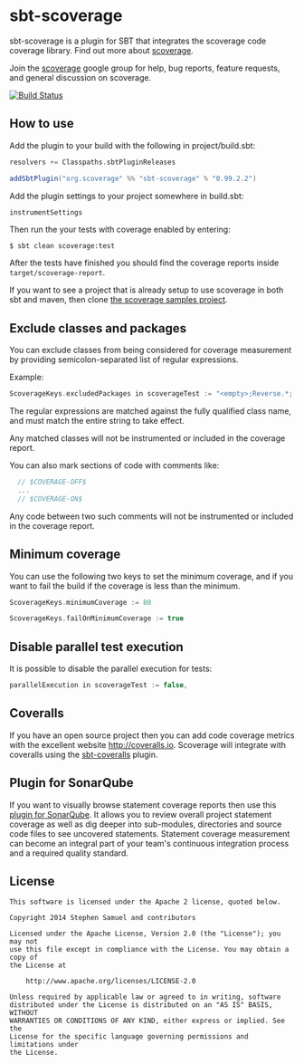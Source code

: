 sbt-scoverage
========

sbt-scoverage is a plugin for SBT that integrates the scoverage code coverage library. Find out more about [scoverage](https://github.com/scoverage/scalac-scoverage-plugin).

Join the [scoverage](http://groups.google.com/group/scala-code-coverage-tool)
google group for help, bug reports, feature requests, and general
discussion on scoverage.

[![Build Status](https://travis-ci.org/scoverage/sbt-scoverage.png?branch=master)](https://travis-ci.org/scoverage/sbt-scoverage)

## How to use

Add the plugin to your build with the following in project/build.sbt:
```scala
resolvers += Classpaths.sbtPluginReleases

addSbtPlugin("org.scoverage" %% "sbt-scoverage" % "0.99.2.2")
```

Add the plugin settings to your project somewhere in build.sbt:
```scala
instrumentSettings
```

Then run the your tests with coverage enabled by entering:
```
$ sbt clean scoverage:test
```

After the tests have finished you should find the coverage reports inside `target/scoverage-report`.

If you want to see a project that is already setup to use scoverage in both sbt and maven, then clone [the scoverage samples project](https://github.com/scoverage/scoverage-samples).

## Exclude classes and packages

You can exclude classes from being considered for coverage measurement by providing semicolon-separated list of
regular expressions.

Example:
```scala
ScoverageKeys.excludedPackages in scoverageTest := "<empty>;Reverse.*;.*AuthService.*;models\.data\..*"
```

The regular expressions are matched against the fully qualified class name, and must match the entire string to take effect.

Any matched classes will not be instrumented or included in the coverage report.

You can also mark sections of code with comments like:

```scala
  // $COVERAGE-OFF$
  ...
  // $COVERAGE-ON$
```

Any code between two such comments will not be instrumented or included in the coverage report.

## Minimum coverage

You can use the following two keys to set the minimum coverage, and if you want to fail the build if the coverage is less than the minimum.

```scala
ScoverageKeys.minimumCoverage := 80

ScoverageKeys.failOnMinimumCoverage := true
```

## Disable parallel test execution

It is possible to disable the parallel execution for tests:

```scala
parallelExecution in scoverageTest := false,
```

## Coveralls

If you have an open source project then you can add code coverage metrics with the excellent website http://coveralls.io. Scoverage will integrate with coveralls using the [sbt-coveralls](https://github.com/scoverage/sbt-coveralls) plugin.

## Plugin for SonarQube

If you want to visually browse statement coverage reports then use this [plugin for SonarQube](https://github.com/RadoBuransky/sonar-scoverage-plugin).
It allows you to review overall project statement coverage as well as dig deeper into sub-modules, directories and
source code files to see uncovered statements. Statement coverage measurement can become an integral part of your
team's continuous integration process and a required quality standard.

## License
```
This software is licensed under the Apache 2 license, quoted below.

Copyright 2014 Stephen Samuel and contributors

Licensed under the Apache License, Version 2.0 (the "License"); you may not
use this file except in compliance with the License. You may obtain a copy of
the License at

    http://www.apache.org/licenses/LICENSE-2.0

Unless required by applicable law or agreed to in writing, software
distributed under the License is distributed on an "AS IS" BASIS, WITHOUT
WARRANTIES OR CONDITIONS OF ANY KIND, either express or implied. See the
License for the specific language governing permissions and limitations under
the License.
```
